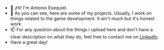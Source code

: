 - 👋 ¡Hi! I'm Antonio Esequiel.
- 🌱 As you can see, here are some of my projects. Usually, I work on things related to the game development. It ain't much but it's honest work.
- 📫 For any question about the things i upload here and don't have a clear description on what they do, feel free to contact me on [LinkedIn](https://www.linkedin.com/in/fume). 
- Have a great day!

<!---
tfumers/tfumers is a ✨ special ✨ repository because its `README.md` (this file) appears on your GitHub profile.
You can click the Preview link to take a look at your changes.
--->
